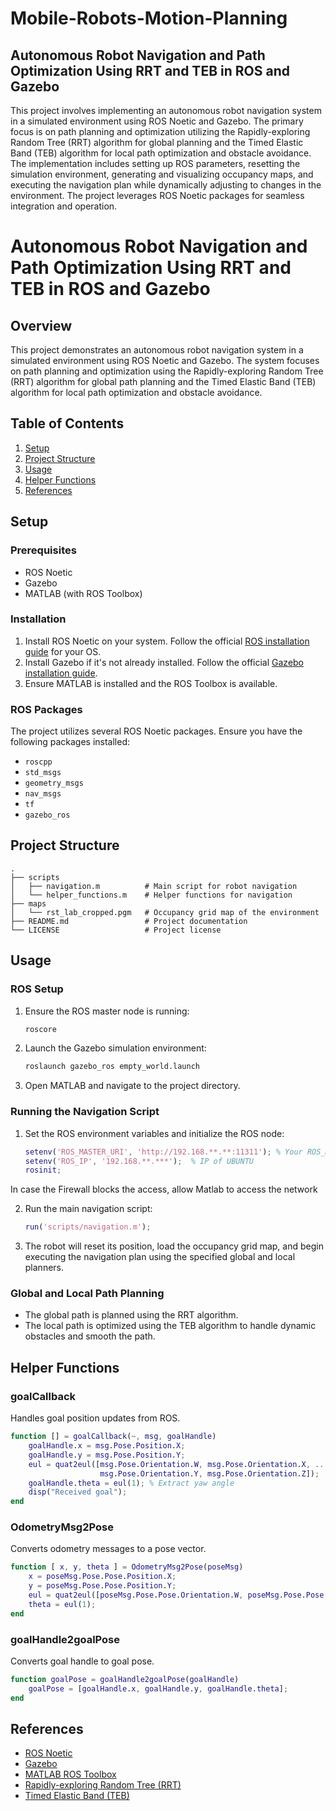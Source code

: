 # Mobile-Robots-Motion-Planning
## Autonomous Robot Navigation and Path Optimization Using RRT and TEB in ROS and Gazebo

This project involves implementing an autonomous robot navigation system in a simulated environment using ROS Noetic and Gazebo. The primary focus is on path planning and optimization utilizing the Rapidly-exploring Random Tree (RRT) algorithm for global planning and the Timed Elastic Band (TEB) algorithm for local path optimization and obstacle avoidance. The implementation includes setting up ROS parameters, resetting the simulation environment, generating and visualizing occupancy maps, and executing the navigation plan while dynamically adjusting to changes in the environment. The project leverages ROS Noetic packages for seamless integration and operation.
# Autonomous Robot Navigation and Path Optimization Using RRT and TEB in ROS and Gazebo

## Overview

This project demonstrates an autonomous robot navigation system in a simulated environment using ROS Noetic and Gazebo. The system focuses on path planning and optimization using the Rapidly-exploring Random Tree (RRT) algorithm for global path planning and the Timed Elastic Band (TEB) algorithm for local path optimization and obstacle avoidance.

## Table of Contents

1. [Setup](#setup)
2. [Project Structure](#project-structure)
3. [Usage](#usage)
4. [Helper Functions](#helper-functions)
5. [References](#references)

## Setup

### Prerequisites

- ROS Noetic
- Gazebo
- MATLAB (with ROS Toolbox)

### Installation

1. Install ROS Noetic on your system. Follow the official [ROS installation guide](http://wiki.ros.org/noetic/Installation) for your OS.
2. Install Gazebo if it's not already installed. Follow the official [Gazebo installation guide](http://gazebosim.org/tutorials?tut=install_ubuntu&cat=install).
3. Ensure MATLAB is installed and the ROS Toolbox is available.

### ROS Packages

The project utilizes several ROS Noetic packages. Ensure you have the following packages installed:

- `roscpp`
- `std_msgs`
- `geometry_msgs`
- `nav_msgs`
- `tf`
- `gazebo_ros`

## Project Structure

```
.
├── scripts
│   ├── navigation.m          # Main script for robot navigation
│   └── helper_functions.m    # Helper functions for navigation
├── maps
│   └── rst_lab_cropped.pgm   # Occupancy grid map of the environment
├── README.md                 # Project documentation
└── LICENSE                   # Project license
```

## Usage

### ROS Setup

1. Ensure the ROS master node is running:

    ```bash
    roscore
    ```

2. Launch the Gazebo simulation environment:

    ```bash
    roslaunch gazebo_ros empty_world.launch
    ```

3. Open MATLAB and navigate to the project directory.

### Running the Navigation Script

1. Set the ROS environment variables and initialize the ROS node:

    ```matlab
    setenv('ROS_MASTER_URI', 'http://192.168.**.**:11311'); % Your ROS_MASTER_URI
    setenv('ROS_IP', '192.168.**.***');  % IP of UBUNTU
    rosinit;
    ```
In case the Firewall blocks the access, allow Matlab to access the network

2. Run the main navigation script:

    ```matlab
    run('scripts/navigation.m');
    ```

3. The robot will reset its position, load the occupancy grid map, and begin executing the navigation plan using the specified global and local planners.

### Global and Local Path Planning

- The global path is planned using the RRT algorithm.
- The local path is optimized using the TEB algorithm to handle dynamic obstacles and smooth the path.

## Helper Functions

### goalCallback

Handles goal position updates from ROS.

```matlab
function [] = goalCallback(~, msg, goalHandle)
    goalHandle.x = msg.Pose.Position.X;
    goalHandle.y = msg.Pose.Position.Y;
    eul = quat2eul([msg.Pose.Orientation.W, msg.Pose.Orientation.X, ...
                    msg.Pose.Orientation.Y, msg.Pose.Orientation.Z]);
    goalHandle.theta = eul(1); % Extract yaw angle
    disp("Received goal");
end
```

### OdometryMsg2Pose

Converts odometry messages to a pose vector.

```matlab
function [ x, y, theta ] = OdometryMsg2Pose(poseMsg)
    x = poseMsg.Pose.Pose.Position.X;
    y = poseMsg.Pose.Pose.Position.Y;
    eul = quat2eul([poseMsg.Pose.Pose.Orientation.W, poseMsg.Pose.Pose.Orientation.X,  poseMsg.Pose.Pose.Orientation.Y, poseMsg.Pose.Pose.Orientation.Z]);
    theta = eul(1);
end
```

### goalHandle2goalPose

Converts goal handle to goal pose.

```matlab
function goalPose = goalHandle2goalPose(goalHandle)
    goalPose = [goalHandle.x, goalHandle.y, goalHandle.theta];
end
```

## References

- [ROS Noetic](http://wiki.ros.org/noetic)
- [Gazebo](http://gazebosim.org/)
- [MATLAB ROS Toolbox](https://www.mathworks.com/products/ros.html)
- [Rapidly-exploring Random Tree (RRT)](https://en.wikipedia.org/wiki/Rapidly-exploring_random_tree)
- [Timed Elastic Band (TEB)](http://wiki.ros.org/teb_local_planner)
